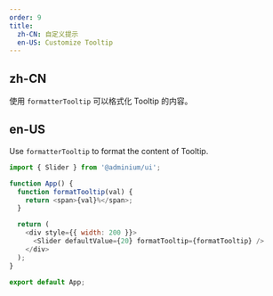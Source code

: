 ```yaml
---
order: 9
title:
  zh-CN: 自定义提示
  en-US: Customize Tooltip
---
```


## zh-CN

使用 `formatterTooltip` 可以格式化 Tooltip 的内容。

## en-US

Use `formatterTooltip` to format the content of Tooltip.

```js
import { Slider } from '@adminium/ui';

function App() {
  function formatTooltip(val) {
    return <span>{val}%</span>;
  }

  return (
    <div style={{ width: 200 }}>
      <Slider defaultValue={20} formatTooltip={formatTooltip} />
    </div>
  );
}

export default App;
```
